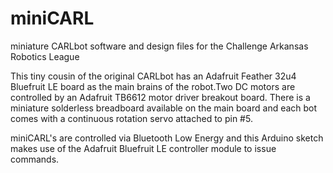 # miniCARL
miniature CARLbot software and design files for the Challenge Arkansas Robotics League

This tiny cousin of the original CARLbot has an Adafruit Feather 32u4 Bluefruit LE board as the main brains of the robot.Two DC motors are controlled by an Adafruit TB6612 motor driver breakout board. There is a miniature solderless breadboard available on the main board and each bot comes with a continuous rotation servo attached to pin #5.

miniCARL's are controlled via Bluetooth Low Energy and this Arduino sketch makes use of the Adafruit Bluefruit LE controller module to issue commands.
